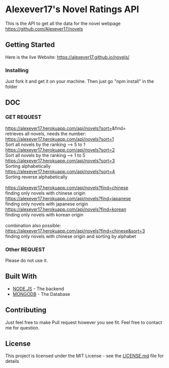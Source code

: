 # Alexever17's Novel Ratings API
This is the API to get all the data for the novel webpage <br>
https://github.com/Alexever17/novels

## Getting Started

Here is the live Website: https://alexever17.github.io/novels/

### Installing

Just fork it and get it on your machine. Then just go "npm install" in the folder

## DOC

### GET REQUEST
https://alexever17.herokuapp.com/api/novels?sort=<number>&find=<nationality> <br>
retrieves all novels, needs the number:
<br>
https://alexever17.herokuapp.com/api/novels?sort=1 <br>
Sort all novels by the ranking --> 5 to 1 <br>
https://alexever17.herokuapp.com/api/novels?sort=2 <br>
Sort all novels by the ranking --> 1 to 5 <br>
https://alexever17.herokuapp.com/api/novels?sort=3 <br>
Sorting alphabetically <br>
https://alexever17.herokuapp.com/api/novels?sort=4 <br>
Sorting reverse alphabetically <br>
<br>
https://alexever17.herokuapp.com/api/novels?find=chinese <br>
finding only novels with chinese origin <br>
https://alexever17.herokuapp.com/api/novels?find=japanese <br>
finding only novels with japanese origin <br>
https://alexever17.herokuapp.com/api/novels?find=korean <br>
finding only novels with korean origin <br>
<br>
combination also possible: <br>
https://alexever17.herokuapp.com/api/novels?find=chinese&sort=3 <br>
finding only novels with chinese origin and sorting by alphabet <br>

### Other REQUEST

Please do not use it.

## Built With

* [NODE.JS](https://nodejs.org/en/) - The backend
* [MONGODB](https://www.mongodb.com/) - The Database

## Contributing

Just feel free to make Pull request however you see fit. Feel free to contact me for question.

## License

This project is licensed under the MIT License - see the [LICENSE.md](LICENSE.md) file for details
